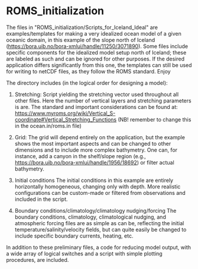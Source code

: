 # ROMS_initialization

The files in "ROMS_initialization/Scripts_for_Iceland_Ideal" are examples/templates for making a very idealized ocean model of a given oceanic domain, in this example of the slope north of Iceland (https://bora.uib.no/bora-xmlui/handle/11250/3071890). Some files include specific components for the idealized model setup north of Iceland; these are labeled as such and can be ignored for other purposes. If the desired application differs significantly from this one, the templates can still be used for writing to netCDF files, as they follow the ROMS standard. Enjoy

The directory includes (in the logical order for designing a model):
1. Stretching:
Script yielding the stretching vector used throughout all other files. Here the number of vertical layers and stretching parameters is are. The standard and important considerations can be found at: https://www.myroms.org/wiki/Vertical_S-coordinate#Vertical_Stretching_Functions (NB! remember to change this in the ocean.in/roms.in file)

3. Grid:
The grid will depend entirely on the application, but the example shows the most important aspects and can be changed to other dimensions and to include more complex bathymetry. One can, for instance, add a canyon in the shelf/slope region (e.g., https://bora.uib.no/bora-xmlui/handle/1956/18692) or filter actual bathymetry. 

4. Initial conditions
The initial conditions in this example are entirely horizontally homogeneous, changing only with depth. More realistic configurations can be custom-made or filtered from observations and included in the script. 

5. Boundary conditions/climatology/climatology nudging/forcing
The boundary conditions, climatology, climatological nudging, and atmospheric forcing files are as simple as can be, reflecting the initial temperature/salinity/velocity fields, but can quite easily be changed to include specific boundary currents, heating, etc. 


In addition to these preliminary files, a code for reducing model output, with a wide array of logical switches and a script with simple plotting procedures, are included.
